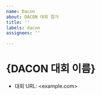 ```yaml
---
name: Dacon
about: DACON 대회 참가
title: ''
labels: dacon
assignees: ''

---
```


# {DACON 대회 이름}

- 대회 URL: <example.com>
